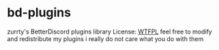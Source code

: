 # bd-plugins
zurrty's BetterDiscord plugins library
License: [WTFPL](http://www.wtfpl.net)
feel free to modify and redistribute my plugins i really do not care what you do with them
